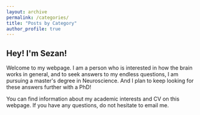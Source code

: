 ```yaml
---
layout: archive
permalink: /categories/
title: "Posts by Category"
author_profile: true
---
```


## Hey! I'm Sezan! 

Welcome to my webpage. I am a person who is interested in how the brain works in general, and to seek answers to my endless questions, I am pursuing a master's degree in Neuroscience. And I plan to keep looking for these answers further with a PhD!

You can find information about my academic interests and CV on this webpage. If you have any questions, do not hesitate to email me.
